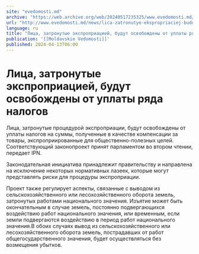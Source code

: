 ```yaml
---
site: "evedomosti.md"
archive: "https://web.archive.org/web/20240517235325/www.evedomosti.md/news/lica-zatronutye-ekspropriaciej-budut-osvobozhdeny-ot-uplaty"
url: "http://www.evedomosti.md/news/lica-zatronutye-ekspropriaciej-budut-osvobozhdeny-ot-uplaty"
language: ru
title: "Лица, затронутые экспроприацией, будут освобождены от уплаты ряда налогов"
publication: '[[Moldavskie Vedomosti]]'
published: 2024-04-13T06:00
---
```


# Лица, затронутые экспроприацией, будут освобождены от уплаты ряда налогов

Лица, затронутые процедурой экспроприации, будут освобождены от уплаты налогов на суммы, полученные в качестве компенсации за товары, экспроприированные для общественно-полезных целей. Соответствующий законопроект принят парламентом во втором чтении, передает IPN.

Законодательная инициатива принадлежит правительству и направлена на исключение некоторых нормативных лазеек, которые могут представлять риски для процедуры экспроприации.

Проект также регулирует аспекты, связанные с выводом из сельскохозяйственного или лесохозяйственного оборота земель, затронутых работами национального значения. Изъятие может быть окончательным в случае земель, постоянно подвергающихся воздействию работ национального значения, или временным, если земли подвергаются воздействию в период работ национального значения.В обоих случаях вывод из сельскохозяйственного или лесохозяйственного оборота земель, пострадавших от работ общегосударственного значения, будет осуществляться без возмещения убытков.